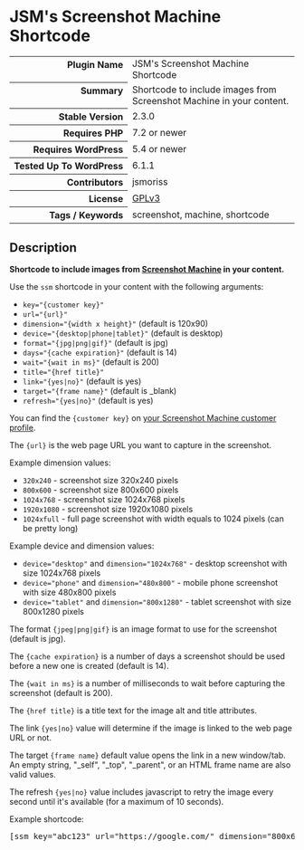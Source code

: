 <h1>JSM&#039;s Screenshot Machine Shortcode</h1>

<table>
<tr><th align="right" valign="top" nowrap>Plugin Name</th><td>JSM&#039;s Screenshot Machine Shortcode</td></tr>
<tr><th align="right" valign="top" nowrap>Summary</th><td>Shortcode to include images from Screenshot Machine in your content.</td></tr>
<tr><th align="right" valign="top" nowrap>Stable Version</th><td>2.3.0</td></tr>
<tr><th align="right" valign="top" nowrap>Requires PHP</th><td>7.2 or newer</td></tr>
<tr><th align="right" valign="top" nowrap>Requires WordPress</th><td>5.4 or newer</td></tr>
<tr><th align="right" valign="top" nowrap>Tested Up To WordPress</th><td>6.1.1</td></tr>
<tr><th align="right" valign="top" nowrap>Contributors</th><td>jsmoriss</td></tr>
<tr><th align="right" valign="top" nowrap>License</th><td><a href="https://www.gnu.org/licenses/gpl.txt">GPLv3</a></td></tr>
<tr><th align="right" valign="top" nowrap>Tags / Keywords</th><td>screenshot, machine, shortcode</td></tr>
</table>

<h2>Description</h2>

<p><strong>Shortcode to include images from <a href="http://screenshotmachine.com/">Screenshot Machine</a> in your content.</strong></p>

<p>Use the <code>ssm</code> shortcode in your content with the following arguments:</p>

<ul>
<li><code>key="{customer key}"</code></li>
<li><code>url="{url}"</code></li>
<li><code>dimension="{width x height}"</code> (default is 120x90)</li>
<li><code>device="{desktop|phone|tablet}"</code> (default is desktop)</li>
<li><code>format="{jpg|png|gif}"</code> (default is jpg)</li>
<li><code>days="{cache expiration}"</code> (default is 14)</li>
<li><code>wait="{wait in ms}"</code> (default is 200)</li>
<li><code>title="{href title}"</code></li>
<li><code>link="{yes|no}"</code> (default is yes)</li>
<li><code>target="{frame name}"</code> (default is _blank)</li>
<li><code>refresh="{yes|no}"</code> (default is yes)</li>
</ul>

<p>You can find the <code>{customer key}</code> on <a href="https://www.screenshotmachine.com/account.php">your Screenshot Machine customer profile</a>.</p>

<p>The <code>{url}</code> is the web page URL you want to capture in the screenshot.</p>

<p>Example dimension values:</p>

<ul>
<li><code>320x240</code> - screenshot size 320x240 pixels</li>
<li><code>800x600</code> - screenshot size 800x600 pixels</li>
<li><code>1024x768</code> - screenshot size 1024x768 pixels</li>
<li><code>1920x1080</code> - screenshot size 1920x1080 pixels</li>
<li><code>1024xfull</code> - full page screenshot with width equals to 1024 pixels (can be pretty long)</li>
</ul>

<p>Example device and dimension values:</p>

<ul>
<li><code>device="desktop"</code> and <code>dimension="1024x768"</code> - desktop screenshot with size 1024x768 pixels</li>
<li><code>device="phone"</code> and <code>dimension="480x800"</code> - mobile phone screenshot with size 480x800 pixels</li>
<li><code>device="tablet"</code> and <code>dimension="800x1280"</code> - tablet screenshot with size 800x1280 pixels</li>
</ul>

<p>The format <code>{jpeg|png|gif}</code> is an image format to use for the screenshot (default is jpg).</p>

<p>The <code>{cache expiration}</code> is a number of days a screenshot should be used before a new one is created (default is 14).</p>

<p>The <code>{wait in ms}</code> is a number of milliseconds to wait before capturing the screenshot (default is 200).</p>

<p>The <code>{href title}</code> is a title text for the image alt and title attributes.</p>

<p>The link <code>{yes|no}</code> value will determine if the image is linked to the web page URL or not.</p>

<p>The target <code>{frame name}</code> default value opens the link in a new window/tab. An empty string, "_self", "_top", "_parent", or an HTML frame name are also valid values.</p>

<p>The refresh <code>{yes|no}</code> value includes javascript to retry the image every second until it's available (for a maximum of 10 seconds).</p>

<p>Example shortcode:</p>

<pre>&#91;ssm key="abc123" url="https://google.com/" dimension="800x600"&#93;</pre>


